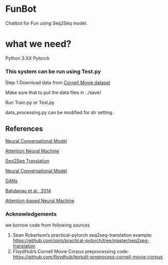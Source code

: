 # FunBot
Chatbot for Fun using Seq2Seq model. 


# what we need? 
Python 3.XX
Pytorch 

### This system can be run using Test.py

Step 1
Download data from [Cornell Movie dataset](https://www.cs.cornell.edu/~cristian/Cornell_Movie-Dialogs_Corpus.html) 

Make sure that to put the data files in ../save/

Run Train.py or Test.py

data_processing.py can be modified for dir setting.  


## References

[Neural Conversational Model](https://arxiv.org/abs/1506.05869)

[Attention Neural Machine](https://arxiv.org/abs/1508.04025)

[Seq2Seq Translation](https://pytorch.org/tutorials/intermediate/seq2seq_translation_tutorial.html)

[Neural Conversational Model](https://arxiv.org/abs/1506.05869)

[GANs](https://arxiv.org/abs/1406.2661)


[Bahdanau et al., 2014](https://arxiv.org/abs/1409.0473)

[Attention-based Neural Machine](https://arxiv.org/abs/1508.04025)


### Acknowledgements
we borrow code from following sources
1. Sean Robertson’s practical-pytorch seq2seq-translation example: https://github.com/spro/practical-pytorch/tree/master/seq2seq-translation
2. FloydHub’s Cornell Movie Corpus preprocessing code: https://github.com/floydhub/textutil-preprocess-cornell-movie-corpus
